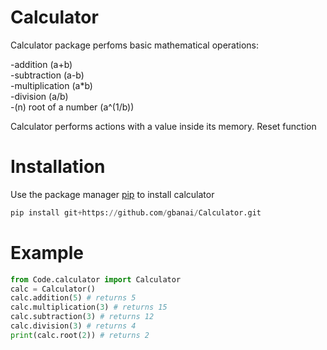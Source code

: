 # Calculator
Calculator package perfoms basic mathematical operations:

-addition (a+b) <br />
-subtraction (a-b) <br />
-multiplication (a*b) <br />
-division (a/b) <br />
-(n) root of a number (a^(1/b))<br />

Calculator performs actions with a value inside its memory.
Reset function 

# Installation
Use the package manager [pip](https://pip.pypa.io/en/stable/) to install calculator

```python
pip install git+https://github.com/gbanai/Calculator.git
```
# Example

```python
from Code.calculator import Calculator
calc = Calculator()
calc.addition(5) # returns 5
calc.multiplication(3) # returns 15
calc.subtraction(3) # returns 12
calc.division(3) # returns 4
print(calc.root(2)) # returns 2
```
